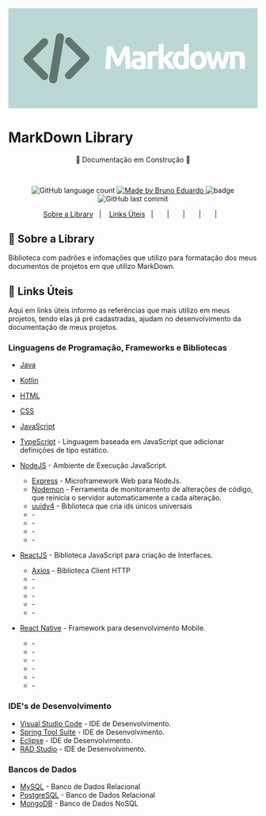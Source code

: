 <!-- *******************************    *****************************************  -->


<!-- ******************************* Logotipo *************************************************  -->
<div align="center">
  <img src="assets/logo2.png" alt="imagem" width="900">
</div>

<!-- ******************************* Título ***************************************************  -->
# MarkDown Library

<!-- *******************************  Status do Projeto  **************************************  -->
<p align="center">
   🚧  Documentação em Construção  🚧
</p>
<br/>
<!-- ************************************  Badges  ********************************************  -->

<p align="center">
  <img alt="GitHub language count" src="https://img.shields.io/github/languages/count/brunoemferreira/Markdown_Library?color=%2304D361">

  <a href="https://rocketseat.com.br">
    <img alt="Made by Bruno Eduardo" src="https://img.shields.io/badge/made%20by-Bruno Eduardo-%2304D361">
  </a>

  <img src="https://img.shields.io/github/repo-size/brunoemferreira/Markdown_Library" alt="badge"/>
  <img alt="GitHub last commit" src="https://img.shields.io/github/last-commit/brunoemferreira/Markdown_Library">

</p>

<!-- ******************************* Ancoras **************************************************  -->

<p align="center">
  <a href="#sobre">Sobre a Library</a>&nbsp;&nbsp;&nbsp;|&nbsp;&nbsp;&nbsp;
  <a href="#links">Links Úteis</a>&nbsp;&nbsp;&nbsp;|&nbsp;&nbsp;&nbsp;
  <a href="#"></a>&nbsp;&nbsp;&nbsp;|&nbsp;&nbsp;&nbsp;
  <a href="#"></a>&nbsp;&nbsp;&nbsp;|&nbsp;&nbsp;&nbsp;
  <a href="#"></a>&nbsp;&nbsp;&nbsp;|&nbsp;&nbsp;&nbsp;
  <a href="#"></a>&nbsp;&nbsp;&nbsp;|&nbsp;&nbsp;&nbsp;
</p>

<!-- ******************************* Sobre ***************************************************  -->

<h2 id="sobre"> 🚀 Sobre a Library </h2>
Biblioteca com padrões e infomações que utilizo para formatação dos meus documentos de projetos em que 
utilizo MarkDown.

<!-- ******************************* Links Uteis **********************************************  -->
<h2 id="links"> 🔗 Links Úteis </h2>

<p> Aqui em links úteis informo as referências que mais utilizo em meus projetos, tendo elas já pré cadastradas, ajudam no desenvolvimento da documentação de meus projetos.</p>

### Linguagens de Programação, Frameworks e Bibliotecas

* [Java](https://www.java.com/)
* [Kotlin](https://developer.android.com/kotlin?hl=pt)
* [HTML](https://www.w3schools.com/html/) 
* [CSS](https://www.w3schools.com/css/) 
* [JavaScript](https://www.w3schools.com/js/DEFAULT.asp)
* [TypeScript](https://www.typescriptlang.org/) - Linguagem baseada em JavaScript que adicionar definições de tipo estático.

* [NodeJS](https://nodejs.org/en/) - Ambiente de Execução JavaScript.
  * [Express](https://www.npmjs.com/package/express) - Microframework Web para NodeJs.
  * [Nodemon](https://www.npmjs.com/package/nodemon) - Ferramenta de monitoramento de alterações de código, que reinicia o servidor automaticamente a cada alteração.
  * [uuidv4](https://www.npmjs.com/package/uuidv4) - Biblioteca que cria ids únicos universais
  * []() - 
  * []() - 
  * []() - 
  * []() - 

* [ReactJS](https://pt-br.reactjs.org/) - Biblioteca JavaScript para criação de Interfaces. 
  * [Axios](https://www.npmjs.com/package/axios) - Biblioteca Client HTTP
  * []() - 
  * []() - 
  * []() - 
  * []() - 
  * []() - 

* [React Native](https://reactnative.dev/) - Framework para desenvolvimento Mobile.
  * []() - 
  * []() - 
  * []() - 
  * []() - 
  * []() - 
  * []() - 



### IDE's de Desenvolvimento

* [Visual Studio Code](https://code.visualstudio.com/) - IDE de Desenvolvimento.
* [Spring Tool Suite](https://spring.io/tools) - IDE de Desenvolvimento.
* [Eclipse](https://www.eclipse.org/) - IDE de Desenvolvimento.
* [RAD Studio](https://www.embarcadero.com/br/products/rad-studio) - IDE de Desenvolvimento.

### Bancos de Dados

* [MySQL](https://www.mysql.com/) - Banco de Dados Relacional
* [PostgreSQL](https://www.postgresql.org/) - Banco de Dados Relacional
* [MongoDB](https://www.mongodb.com/) - Banco de Dados NoSQL 

